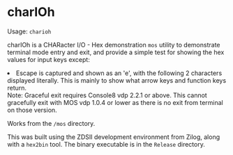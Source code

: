 # charIOh

Usage: `charioh`

charIOh is a CHARacter I/O - Hex demonstration `mos` utility to demonstrate terminal mode entry and exit, and provide a simple test for showing the hex values for input keys except:
<li>Escape is captured and shown as an 'e', with the following 2 characters displayed literally. This is mainly to show what arrow keys and function keys return.</li>
Note: Graceful exit requires Console8 vdp 2.2.1 or above. This cannot gracefully exit with MOS vdp 1.0.4 or lower as there is no exit from terminal on those version.

Works from the `/mos` directory.

This was built using the ZDSII development environment from Zilog, along with a `hex2bin` tool. The binary executable is in the `Release` directory.
